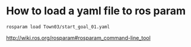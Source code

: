 # How to load a yaml file to ros param

`rosparam load Town03/start_goal_01.yaml`

http://wiki.ros.org/rosparam#rosparam_command-line_tool
